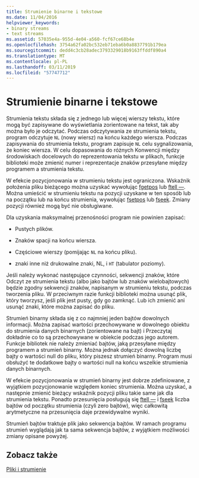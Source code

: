 ```yaml
---
title: Strumienie binarne i tekstowe
ms.date: 11/04/2016
helpviewer_keywords:
- binary streams
- text streams
ms.assetid: 57035e4a-955d-4e04-a560-fcf67ce68b4e
ms.openlocfilehash: 3754a62fa02bc532eb71eba6b0a8837791b179ea
ms.sourcegitcommit: dedd4c3cb28adec3793329018b9163ffddf890a4
ms.translationtype: MT
ms.contentlocale: pl-PL
ms.lasthandoff: 03/11/2019
ms.locfileid: "57747712"
---
```

# <a name="text-and-binary-streams"></a>Strumienie binarne i tekstowe

Strumienia tekstu składa się z jednego lub więcej wierszy tekstu, które mogą być zapisywane do wyświetlania zorientowane na tekst, tak aby można było je odczytać. Podczas odczytywania ze strumienia tekstu, program odczytuje `NL` (nowy wiersz) na końcu każdego wiersza. Podczas zapisywania do strumienia tekstu, program zapisuje `NL` celu sygnalizowania, że koniec wiersza. W celu dopasowania do różnych Konwencji między środowiskach docelowych do reprezentowania tekstu w plikach, funkcje biblioteki może zmienić numer i reprezentacje znaków przesyłane między programem a strumienia tekstu.

W efekcie pozycjonowania w strumieniu tekstu jest ograniczona. Wskaźnik położenia pliku bieżącego można uzyskać wywołując [fgetpos](../c-runtime-library/reference/fgetpos.md) lub [ftell —](../c-runtime-library/reference/ftell-ftelli64.md). Można umieścić w strumieniu tekstu na pozycji uzyskane w ten sposób lub na początku lub na końcu strumienia, wywołując [fsetpos](../c-runtime-library/reference/fsetpos.md) lub [fseek](../c-runtime-library/reference/fseek-fseeki64.md). Zmiany pozycji również mogą być nie obsługiwane.

Dla uzyskania maksymalnej przenośności program nie powinien zapisać:

- Pustych plików.

- Znaków spacji na końcu wiersza.

- Częściowe wierszy (pomijając `NL` na końcu pliku).

- znaki inne niż drukowalne znaki, NL, i `HT` (tabulator poziomy).

Jeśli należy wykonać następujące czynności, sekwencji znaków, które Odczyt ze strumienia tekstu (albo jako bajtów lub znaków wielobajtowych) będzie zgodny sekwencji znaków, napisanym w strumieniu tekstu, podczas tworzenia pliku. W przeciwnym razie funkcji biblioteki można usunąć plik, który tworzysz, jeśli plik jest pusty, gdy go zamknąć. Lub ich zmienić ani usunąć znaki, które można zapisać do pliku.

Strumień binarny składa się z co najmniej jeden bajtów dowolnych informacji. Można zapisać wartości przechowywane w dowolnego obiektu do strumienia danych binarnych (zorientowane na bajt) i Przeczytaj dokładnie co to są przechowywane w obiekcie podczas jego autorem. Funkcje bibliotek nie należy zmieniać bajtów, jaką przesyłane między programem a strumień binarny. Można jednak dołączyć dowolną liczbę bajty o wartości null do pliku, który piszesz strumień binarny. Program musi obsłużyć te dodatkowe bajty o wartości null na końcu wszelkie strumienia danych binarnych.

W efekcie pozycjonowania w strumień binarny jest dobrze zdefiniowane, z wyjątkiem pozycjonowanie względem koniec strumienia. Można uzyskać, a następnie zmienić bieżący wskaźnik pozycji pliku takie same jak dla strumienia tekstu. Ponadto przesunięcia posługują się [ftell —](../c-runtime-library/reference/ftell-ftelli64.md) i [fseek](../c-runtime-library/reference/fseek-fseeki64.md) liczba bajtów od początku strumienia (czyli zero bajtów), więc całkowitą arytmetyczne na przesunięcia daje przewidywalne wyniki.

Strumień bajtów traktuje plik jako sekwencja bajtów. W ramach programu strumień wyglądają jak ta sama sekwencja bajtów, z wyjątkiem możliwości zmiany opisane powyżej.

## <a name="see-also"></a>Zobacz także

[Pliki i strumienie](../c-runtime-library/files-and-streams.md)
